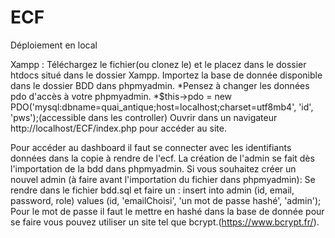 # ECF
Déploiement en local

Xampp : 
Téléchargez le fichier(ou clonez le) et le placez dans le dossier htdocs situé dans le dossier Xampp.
Importez la base de donnée disponible dans le dossier BDD dans phpmyadmin.
*Pensez à changer les données pdo d'accès à votre phpmyadmin. 
*$this->pdo = new PDO('mysql:dbname=quai_antique;host=localhost;charset=utf8mb4', 'id', 'pws');(accessible dans les controller)
Ouvrir dans un navigateur http://localhost/ECF/index.php pour accéder au site.

Pour accéder au dashboard il faut se connecter avec les identifiants données dans la copie à rendre de l'ecf.
La création de l'admin se fait dès l'importation de la bdd dans phpmyadmin.
Si vous souhaitez créer un nouvel admin (à faire avant l'importation du fichier dans phpmyadmin):
Se rendre dans le fichier bdd.sql et faire un :
insert into admin (id, email, password, role) values (id, 'emailChoisi', 'un mot de passe hashé', 'admin');
Pour le mot de passe il faut le mettre en hashé dans la base de donnée pour se faire vous pouvez utiliser un site tel que bcrypt.(https://www.bcrypt.fr/).


